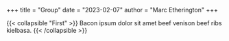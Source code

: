 +++
title = "Group"
date = "2023-02-07"
author = "Marc Etherington"
+++


{{< collapsible "First" >}}
Bacon ipsum dolor sit amet beef venison beef ribs kielbasa.
{{< /collapsible >}}
